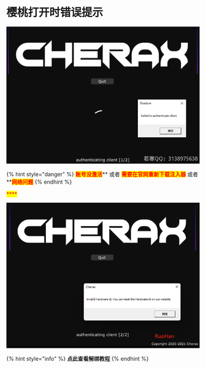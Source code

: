 # 樱桃打开时错误提示

![](<../../.gitbook/assets/image (52).png>)

{% hint style="danger" %}
<mark style="color:red;">**账号没激活**</mark>** 或者 **<mark style="color:red;">**需要在官网重新下载注入器**</mark>** 或者 **<mark style="color:red;">**网络问题**</mark>
{% endhint %}

<mark style="color:red;">****</mark>

![](<../../.gitbook/assets/image (24).png>)

{% hint style="info" %}
**点此查看解绑教程**
{% endhint %}
